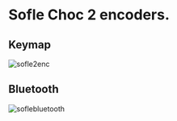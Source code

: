 # Sofle Choc 2 encoders. 


## Keymap
![sofle2enc](https://github.com/user-attachments/assets/97862878-3886-4d13-90c4-bc0ee6767be2)


## Bluetooth
![soflebluetooth](https://github.com/user-attachments/assets/6c6c1d46-74e9-4e91-8191-667fd3f0ec6d)

